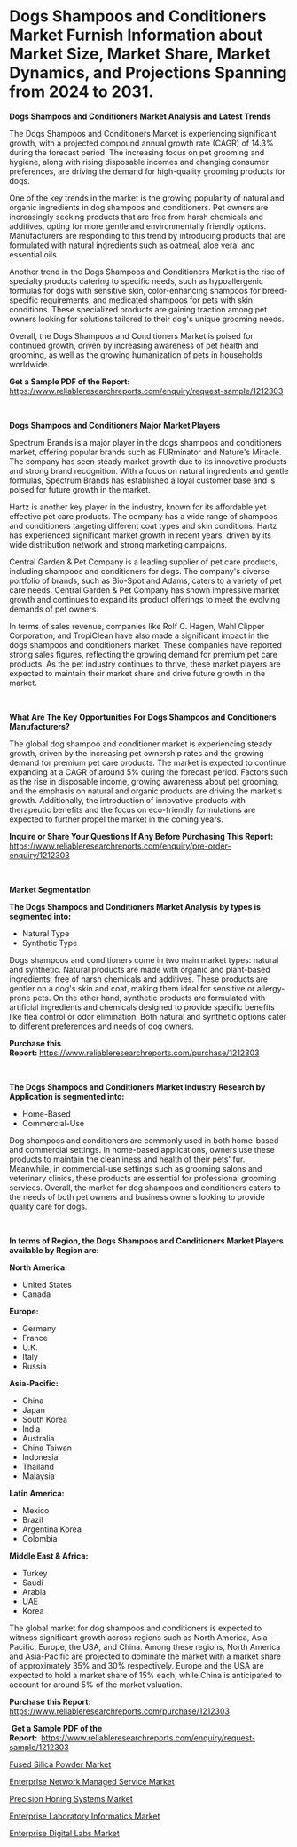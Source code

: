 <p><h1>Dogs Shampoos and Conditioners Market Furnish Information about Market Size, Market Share, Market Dynamics, and Projections Spanning from 2024 to 2031.</h1></p><p><strong>Dogs Shampoos and Conditioners Market Analysis and Latest Trends</strong></p>
<p><p>The Dogs Shampoos and Conditioners Market is experiencing significant growth, with a projected compound annual growth rate (CAGR) of 14.3% during the forecast period. The increasing focus on pet grooming and hygiene, along with rising disposable incomes and changing consumer preferences, are driving the demand for high-quality grooming products for dogs.</p><p>One of the key trends in the market is the growing popularity of natural and organic ingredients in dog shampoos and conditioners. Pet owners are increasingly seeking products that are free from harsh chemicals and additives, opting for more gentle and environmentally friendly options. Manufacturers are responding to this trend by introducing products that are formulated with natural ingredients such as oatmeal, aloe vera, and essential oils.</p><p>Another trend in the Dogs Shampoos and Conditioners Market is the rise of specialty products catering to specific needs, such as hypoallergenic formulas for dogs with sensitive skin, color-enhancing shampoos for breed-specific requirements, and medicated shampoos for pets with skin conditions. These specialized products are gaining traction among pet owners looking for solutions tailored to their dog's unique grooming needs.</p><p>Overall, the Dogs Shampoos and Conditioners Market is poised for continued growth, driven by increasing awareness of pet health and grooming, as well as the growing humanization of pets in households worldwide.</p></p>
<p><strong>Get a Sample PDF of the Report:&nbsp;</strong> <a href="https://www.reliableresearchreports.com/enquiry/request-sample/1212303">https://www.reliableresearchreports.com/enquiry/request-sample/1212303</a></p>
<p>&nbsp;</p>
<p><strong>Dogs Shampoos and Conditioners Major Market Players</strong></p>
<p><p>Spectrum Brands is a major player in the dogs shampoos and conditioners market, offering popular brands such as FURminator and Nature's Miracle. The company has seen steady market growth due to its innovative products and strong brand recognition. With a focus on natural ingredients and gentle formulas, Spectrum Brands has established a loyal customer base and is poised for future growth in the market.</p><p>Hartz is another key player in the industry, known for its affordable yet effective pet care products. The company has a wide range of shampoos and conditioners targeting different coat types and skin conditions. Hartz has experienced significant market growth in recent years, driven by its wide distribution network and strong marketing campaigns.</p><p>Central Garden & Pet Company is a leading supplier of pet care products, including shampoos and conditioners for dogs. The company's diverse portfolio of brands, such as Bio-Spot and Adams, caters to a variety of pet care needs. Central Garden & Pet Company has shown impressive market growth and continues to expand its product offerings to meet the evolving demands of pet owners.</p><p>In terms of sales revenue, companies like Rolf C. Hagen, Wahl Clipper Corporation, and TropiClean have also made a significant impact in the dogs shampoos and conditioners market. These companies have reported strong sales figures, reflecting the growing demand for premium pet care products. As the pet industry continues to thrive, these market players are expected to maintain their market share and drive future growth in the market.</p></p>
<p>&nbsp;</p>
<p><strong>What Are The Key Opportunities For Dogs Shampoos and Conditioners Manufacturers?</strong></p>
<p><p>The global dog shampoo and conditioner market is experiencing steady growth, driven by the increasing pet ownership rates and the growing demand for premium pet care products. The market is expected to continue expanding at a CAGR of around 5% during the forecast period. Factors such as the rise in disposable income, growing awareness about pet grooming, and the emphasis on natural and organic products are driving the market's growth. Additionally, the introduction of innovative products with therapeutic benefits and the focus on eco-friendly formulations are expected to further propel the market in the coming years.</p></p>
<p><strong>Inquire or Share Your Questions If Any Before Purchasing This Report:</strong> <a href="https://www.reliableresearchreports.com/enquiry/pre-order-enquiry/1212303">https://www.reliableresearchreports.com/enquiry/pre-order-enquiry/1212303</a></p>
<p>&nbsp;</p>
<p><strong>Market Segmentation</strong></p>
<p><strong>The Dogs Shampoos and Conditioners Market Analysis by types is segmented into:</strong></p>
<p><ul><li>Natural Type</li><li>Synthetic Type</li></ul></p>
<p><p>Dogs shampoos and conditioners come in two main market types: natural and synthetic. Natural products are made with organic and plant-based ingredients, free of harsh chemicals and additives. These products are gentler on a dog's skin and coat, making them ideal for sensitive or allergy-prone pets. On the other hand, synthetic products are formulated with artificial ingredients and chemicals designed to provide specific benefits like flea control or odor elimination. Both natural and synthetic options cater to different preferences and needs of dog owners.</p></p>
<p><strong>Purchase this Report:&nbsp;</strong><a href="https://www.reliableresearchreports.com/purchase/1212303">https://www.reliableresearchreports.com/purchase/1212303</a></p>
<p>&nbsp;</p>
<p><strong>The Dogs Shampoos and Conditioners Market Industry Research by Application is segmented into:</strong></p>
<p><ul><li>Home-Based</li><li>Commercial-Use</li></ul></p>
<p><p>Dog shampoos and conditioners are commonly used in both home-based and commercial settings. In home-based applications, owners use these products to maintain the cleanliness and health of their pets' fur. Meanwhile, in commercial-use settings such as grooming salons and veterinary clinics, these products are essential for professional grooming services. Overall, the market for dog shampoos and conditioners caters to the needs of both pet owners and business owners looking to provide quality care for dogs.</p></p>
<p>&nbsp;</p>
<p><strong>In terms of Region, the Dogs Shampoos and Conditioners Market Players available by Region are:</strong></p>
<p>
    <p> <strong> North America: </strong>
        <ul>
            <li>United States</li>
            <li>Canada</li>
        </ul>
        </p> 
    <p> <strong> Europe: </strong>
        <ul>
            <li>Germany</li>
            <li>France</li>
            <li>U.K.</li>
            <li>Italy</li>
            <li>Russia</li>
        </ul>
        </p> 
    <p> <strong> Asia-Pacific: </strong>
        <ul>
            <li>China</li>
            <li>Japan</li>
            <li>South Korea</li>
            <li>India</li>
            <li>Australia</li>
            <li>China Taiwan</li>
            <li>Indonesia</li>
            <li>Thailand</li>
            <li>Malaysia</li>
        </ul>
        </p> 
    <p> <strong> Latin America: </strong>
        <ul>
            <li>Mexico</li>
            <li>Brazil</li>
            <li>Argentina Korea</li>
            <li>Colombia</li>
        </ul>
        </p> 
    <p> <strong> Middle East & Africa: </strong>
        <ul>
            <li>Turkey</li>
            <li>Saudi</li>
            <li>Arabia</li>
            <li>UAE</li>
            <li>Korea</li>
        </ul>
    </p>
    </p>
<p><p>The global market for dog shampoos and conditioners is expected to witness significant growth across regions such as North America, Asia-Pacific, Europe, the USA, and China. Among these regions, North America and Asia-Pacific are projected to dominate the market with a market share of approximately 35% and 30% respectively. Europe and the USA are expected to hold a market share of 15% each, while China is anticipated to account for around 5% of the market valuation.</p></p>
<p><strong>Purchase this Report: </strong><a href="https://www.reliableresearchreports.com/purchase/1212303">https://www.reliableresearchreports.com/purchase/1212303</a></p>
<p>&nbsp;<strong>Get a Sample PDF of the Report:&nbsp;&nbsp;</strong><a href="https://www.reliableresearchreports.com/enquiry/request-sample/1212303">https://www.reliableresearchreports.com/enquiry/request-sample/1212303</a></p>
<p><strong></strong></p>
<p><p><a href="https://github.com/RoccoManning/Market-Research-Report-List-3/blob/main/fused-silica-powder-market.md">Fused Silica Powder Market</a></p><p><a href="https://medium.com/@dioncollins8227/decoding-enterprise-network-managed-service-market-metrics-market-share-trends-and-growth-e16749008fcd">Enterprise Network Managed Service Market</a></p><p><a href="https://github.com/gulaimolin/Market-Research-Report-List-3/blob/main/precision-honing-systems-market.md">Precision Honing Systems Market</a></p><p><a href="https://medium.com/p/c68b8a36a2ba/edit">Enterprise Laboratory Informatics Market</a></p><p><a href="https://medium.com/@dioncollins8227/enterprise-digital-labs-market-insights-into-market-cagr-market-trends-and-growth-strategies-7d835856d9da">Enterprise Digital Labs Market</a></p></p>